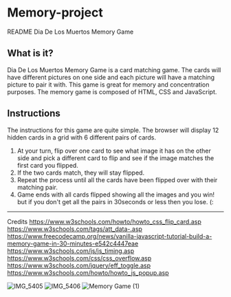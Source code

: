 # Memory-project
README
Dia De Los Muertos Memory Game

What is it?
------------------------------------------------------------------------------------------------------------
Dia De Los Muertos Memory Game is a card matching game. The cards will have different pictures on one side and each picture will have a matching picture to pair it with. This game is great for memory and concentration purposes. 
The memory game is composed of HTML, CSS and JavaScript. 

Instructions
-----------------------------------------------------------------------------------------------------------
The instructions for this game are quite simple. The browser will display 12 hidden cards in a grid with 6 different pairs of cards. 
1.	At your turn, flip over one card to see what image it has on the other side and pick a different card to flip and see if the image matches the first card you flipped. 
2.	If the two cards match, they will stay flipped. 
3.	Repeat the process until all the cards have been flipped over with their matching pair. 
4.	 Game ends with all cards flipped showing all the images and you win! but if you don't get all the pairs in 30seconds or less then you lose. (:
------------------------------------------------------------------------------------------------------------
Credits
https://www.w3schools.com/howto/howto_css_flip_card.asp
https://www.w3schools.com/tags/att_data-.asp
https://www.freecodecamp.org/news/vanilla-javascript-tutorial-build-a-memory-game-in-30-minutes-e542c4447eae
https://www.w3schools.com/js/js_timing.asp
https://www.w3schools.com/css/css_overflow.asp
https://www.w3schools.com/jquery/eff_toggle.asp
https://www.w3schools.com/howto/howto_js_popup.asp

![IMG_5405](https://github.com/Mariaa1997/Memory-project/assets/97813987/780f3b5f-6a77-4fb2-93d7-174f0cca02c8)
![IMG_5406](https://github.com/Mariaa1997/Memory-project/assets/97813987/3b634d34-4e5c-4f4c-8b2c-9e175196c02f)
![Memory Game (1)](https://github.com/Mariaa1997/Memory-project/assets/97813987/45a36be3-4322-4b72-b13d-348771a298fc)


